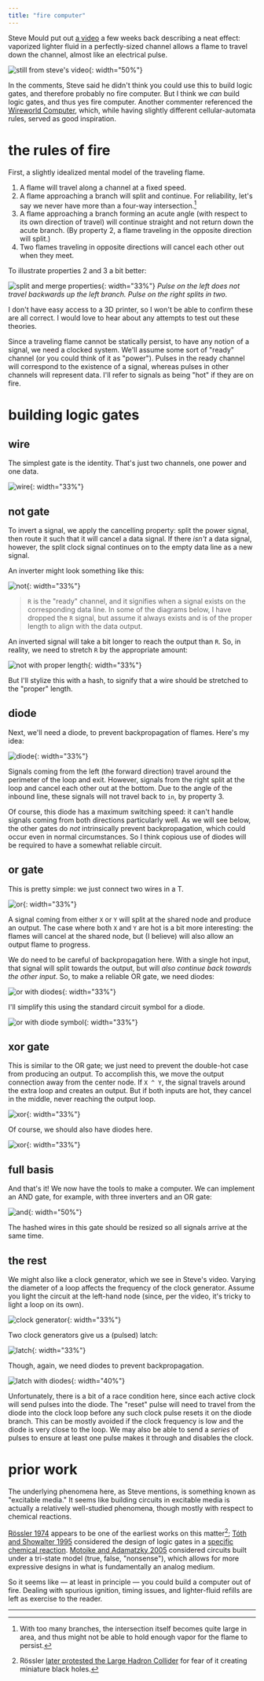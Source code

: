 ```yaml
---
title: "fire computer"
---
```


Steve Mould put out [a video][1] a few weeks back describing a neat effect: vaporized lighter fluid in a perfectly-sized channel allows a flame to travel down the channel, almost like an electrical pulse.

![still from steve's video](/assets/img/fire/steve.png){: width="50%"}

In the comments, Steve said he didn't think you could use this to build logic gates, and therefore probably no fire computer. But I think we *can* build logic gates, and thus yes fire computer. Another commenter referenced the [Wireworld Computer][2], which, while having slightly different cellular-automata rules, served as good inspiration.

# the rules of fire

First, a slightly idealized mental model of the traveling flame.

1. A flame will travel along a channel at a fixed speed.
2. A flame approaching a branch will split and continue. For reliability, let's say we never have more than a four-way intersection.[^1]
3. A flame approaching a branch forming an acute angle (with respect to its own direction of travel) will continue straight and not return down the acute branch. (By property 2, a flame traveling in the opposite direction will split.)
4. Two flames traveling in opposite directions will cancel each other out when they meet.

To illustrate properties 2 and 3 a bit better:

![split and merge properties](/assets/img/fire/split.jpeg){: width="33%"}
_Pulse on the left does not travel backwards up the left branch. Pulse on the right splits in two._

[^1]: With too many branches, the intersection itself becomes quite large in area, and thus might not be able to hold enough vapor for the flame to persist.

I don't have easy access to a 3D printer, so I won't be able to confirm these are all correct. I would love to hear about any attempts to test out these theories.

Since a traveling flame cannot be statically persist, to have any notion of a signal, we need a clocked system. We'll assume some sort of "ready" channel (or you could think of it as "power"). Pulses in the ready channel will correspond to the existence of a signal, whereas pulses in other channels will represent data. I'll refer to signals as being "hot" if they are on fire.

# building logic gates

## wire
The simplest gate is the identity. That's just two channels, one power and one data.

![wire](/assets/img/fire/wire.png){: width="33%"}

## not gate

To invert a signal, we apply the cancelling property: split the power signal, then route it such that it will cancel a data signal. If there *isn't* a data signal, however, the split clock signal continues on to the empty data line as a new signal.

An inverter might look something like this:

![not](/assets/img/fire/not.png){: width="33%"}

> `R` is the "ready" channel, and it signifies when a signal exists on the corresponding data line. In some of the diagrams below, I have dropped the `R` signal, but assume it always exists and is of the proper length to align with the data output.

An inverted signal will take a bit longer to reach the output than `R`. So, in reality, we need to stretch `R` by the appropriate amount:

![not with proper length](/assets/img/fire/not-squiggle.png){: width="33%"}

But I'll stylize this with a hash, to signify that a wire should be stretched to the "proper" length.

## diode
Next, we'll need a diode, to prevent backpropagation of flames. Here's my idea:

![diode](/assets/img/fire/diode.png){: width="33%"}

Signals coming from the left (the forward direction) travel around the perimeter of the loop and exit. However, signals from the right split at the loop and cancel each other out at the bottom. Due to the angle of the inbound line, these signals will not travel back to `in`, by property 3.

Of course, this diode has a maximum switching speed: it can't handle signals coming from both directions particularly well. As we will see below, the other gates do *not* intrinsically prevent backpropagation, which could occur even in normal circumstances. So I think copious use of diodes will be required to have a somewhat reliable circuit.

## or gate
This is pretty simple: we just connect two wires in a T.

![or](/assets/img/fire/or.png){: width="33%"}

A signal coming from either `X` or `Y` will split at the shared node and produce an output. The case where both `X` and `Y` are hot is a bit more interesting: the flames will cancel at the shared node, but (I believe) will also allow an output flame to progress.

We do need to be careful of backpropagation here. With a single hot input, that signal will split towards the output, but will _also continue back towards the other input_. So, to make a reliable OR gate, we need diodes:

![or with diodes](/assets/img/fire/or-diode.png){: width="33%"}

I'll simplify this using the standard circuit symbol for a diode.

![or with diode symbol](/assets/img/fire/or-diode2.png){: width="33%"}

## xor gate
This is similar to the OR gate; we just need to prevent the double-hot case from producing an output. To accomplish this, we move the output connection away from the center node. If `X ^ Y`, the signal travels around the extra loop and creates an output. But if both inputs are hot, they cancel in the middle, never reaching the output loop.

![xor](/assets/img/fire/xor.png){: width="33%"}

Of course, we should also have diodes here.

![xor](/assets/img/fire/xor-diode.png){: width="33%"}

## full basis
And that's it! We now have the tools to make a computer. We can implement an AND gate, for example, with three inverters and an OR gate:

![and](/assets/img/fire/and.png){: width="50%"}

The hashed wires in this gate should be resized so all signals arrive at the same time.

## the rest
We might also like a clock generator, which we see in Steve's video. Varying the diameter of a loop affects the frequency of the clock generator. Assume you light the circuit at the left-hand node (since, per the video, it's tricky to light a loop on its own).

![clock generator](/assets/img/fire/clock.png){: width="33%"}

Two clock generators give us a (pulsed) latch:

![latch](/assets/img/fire/latch.png){: width="33%"}

Though, again, we need diodes to prevent backpropagation.

![latch with diodes](/assets/img/fire/latch-diode.png){: width="40%"}

Unfortunately, there is a bit of a race condition here, since each active clock will send pulses into the diode. The "reset" pulse will need to travel from the diode into the clock loop before any such clock pulse resets it on the diode branch. This can be mostly avoided if the clock frequency is low and the diode is very close to the loop. We may also be able to send a _series_ of pulses to ensure at least one pulse makes it through and disables the clock.

# prior work

The underlying phenomena here, as Steve mentions, is something known as "excitable media." It seems like building circuits in excitable media is actually a relatively well-studied phenomena, though mostly with respect to chemical reactions.

[Rössler 1974][3] appears to be one of the earliest works on this matter[^2]; [Tóth and Showalter 1995][4] considered the design of logic gates in a [specific chemical reaction][5]. [Motoike and Adamatzky 2005][6] considered circuits built under a tri-state model (true, false, "nonsense"), which allows for more expressive designs in what is fundamentally an analog medium.

So it seems like — at least in principle — you could build a computer out of fire. Dealing with spurious ignition, timing issues, and lighter-fluid refills are left as exercise to the reader.

---

[^2]: Rössler [later protested the Large Hadron Collider][7] for fear of it creating miniature black holes.


[1]: https://www.youtube.com/watch?v=SqhXQUzVMlQ
[2]: https://www.quinapalus.com/wi-index.html
[3]: https://link.springer.com/chapter/10.1007/978-3-642-80885-2_23
[4]: https://doi.org/10.1063/1.469732
[5]: https://en.wikipedia.org/wiki/Belousov%E2%80%93Zhabotinsky_reaction
[6]: https://doi.org/10.1016/j.chaos.2004.07.021
[7]: https://en.wikipedia.org/wiki/Otto_R%C3%B6ssler